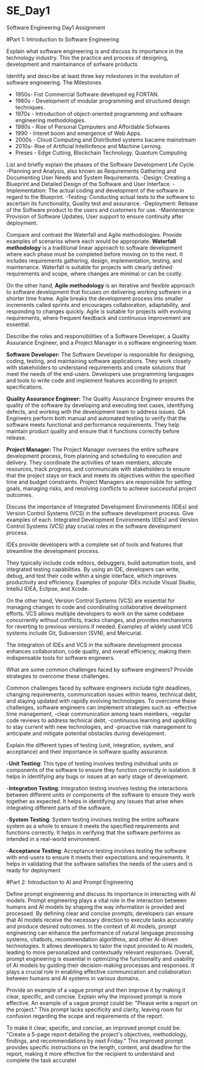 # SE_Day1
Software Engineering Day1 Assignment

#Part 1: Introduction to Software Engineering

Explain what software engineering is and discuss its importance in the technology industry.
This the practice and process of designing, development and maintainance of sofware products

Identify and describe at least three key milestones in the evolution of software engineering.
The Milestones
 - 1950s- Fist Commercial Software developed eg FORTAN.
 - 1960s - Development of modular programming and structured design techniques.
 - 1970s - Introduction of object-oriented programming and software engineering methodologies.
 - 1980s - Rise of Personal Cpmputers and Affordable Sofwares
 - 1990 - Interet boom and emergence of Web Apps.
 - 2000s - Cloud Computing and Distributed systems bacame mainstream
 - 2010s- Rise of Artificial Intellinfence and Machine Lerning.
 - Preses - Edge Cutting, Blockchain Technology, Quantum Computing

List and briefly explain the phases of the Software Development Life Cycle.
-Planning and Analysis, also known as Requirements Gathering and Documenting User Needs and System Requirements.
-Design: Creating a Blueprint and Detailed Design of the Software and User Interface.
-Implementation: The actual coding and development of the software in regard to the Blueprint.
-Testing: Conducting actual tests to the software to ascertain its functionality, Quality test and assurance.
-Deployment: Release of the Software product to the users and customers for use.
-Maintenance: Provision of Software Updates, User support to ensure continuity after deployment.


Compare and contrast the Waterfall and Agile methodologies. Provide examples of scenarios where each would be appropriate.
**Waterfall methodology** is a traditional linear approach to software development where each phase must be completed before moving on to the next. 
It includes requirements gathering, design, implementation, testing, and maintenance. 
Waterfall is suitable for projects with clearly defined requirements and scope, where changes are minimal or can be costly.

On the other hand, **Agile methodology** is an iterative and flexible approach to software development that focuses on delivering working software in a shorter time frame. 
Agile breaks the development process into smaller increments called sprints and encourages collaboration, adaptability, and responding to changes quickly. 
Agile is suitable for projects with evolving requirements, where frequent feedback and continuous improvement are essential.

Describe the roles and responsibilities of a Software Developer, a Quality Assurance Engineer, and a Project Manager in a software engineering team.

**Software Developer:**
The Software Developer is responsible for designing, coding, testing, and maintaining software applications. 
They work closely with stakeholders to understand requirements and create solutions that meet the needs of the end-users. 
Developers use programming languages and tools to write code and implement features according to project specifications.

**Quality Assurance Engineer:**
The Quality Assurance Engineer ensures the quality of the software by developing and executing test cases, identifying defects, and working with the development team to address issues. 
QA Engineers perform both manual and automated testing to verify that the software meets functional and performance requirements. 
They help maintain product quality and ensure that it functions correctly before release.

**Project Manager:**
The Project Manager oversees the entire software development process, from planning and scheduling to execution and delivery. 
They coordinate the activities of team members, allocate resources, track progress, 
and communicate with stakeholders to ensure that the project stays on track and meets its objectives within the specified time and budget constraints. 
Project Managers are responsible for setting goals, managing risks, and resolving conflicts to achieve successful project outcomes.

Discuss the importance of Integrated Development Environments (IDEs) and Version Control Systems (VCS) in the software development process. Give examples of each.
Integrated Development Environments (IDEs) and Version Control Systems (VCS) play crucial roles in the software development process.

IDEs provide developers with a complete set of tools and features that streamline the development process. 

They typically include code editors, debuggers, build automation tools, and integrated testing capabilities. 
By using an IDE, developers can write, debug, and test their code within a single interface, which improves productivity and efficiency.
Examples of popular IDEs include Visual Studio, IntelliJ IDEA, Eclipse, and Xcode.

On the other hand, Version Control Systems (VCS) are essential for managing changes to code and coordinating collaborative development efforts.
VCS allows multiple developers to work on the same codebase concurrently without conflicts, tracks changes,
and provides mechanisms for reverting to previous versions if needed.
Examples of widely used VCS systems include Git, Subversion (SVN), and Mercurial.

The integration of IDEs and VCS in the software development process enhances collaboration, 
code quality, and overall efficiency, making them indispensable tools for software engineers.

What are some common challenges faced by software engineers? Provide strategies to overcome these challenges.

Common challenges faced by software engineers include tight deadlines,
changing requirements, communication issues within teams, technical debt, 
and staying updated with rapidly evolving technologies. 
To overcome these challenges, software engineers can implement strategies such as 
-effective time management, 
-clear communication among team members, 
-regular code reviews to address technical debt, 
-continuous learning and upskilling to stay current with new technologies, and 
-proactive risk management to anticipate and mitigate potential obstacles during development.

Explain the different types of testing (unit, integration, system, and acceptance) and their importance in software quality assurance.

-**Unit Testing**: 
This type of testing involves testing individual units or components of the software to ensure they function correctly in isolation. 
It helps in identifying any bugs or issues at an early stage of development.

-**Integration Testing**: 
Integration testing involves testing the interactions between different units or components of the software to ensure they work together as expected. 
It helps in identifying any issues that arise when integrating different parts of the software.

-**System Testing**: 
System testing involves testing the entire software system as a whole to ensure it meets the specified requirements and functions correctly. 
It helps in verifying that the software performs as intended in a real-world environment.

-**Acceptance Testing**: 
Acceptance testing involves testing the software with end-users to ensure it meets their expectations and requirements. 
It helps in validating that the software satisfies the needs of the users and is ready for deployment

#Part 2: Introduction to AI and Prompt Engineering


Define prompt engineering and discuss its importance in interacting with AI models.
Prompt engineering plays a vital role in the interaction between humans and AI models by shaping the way information is provided and processed. 
By defining clear and concise prompts, developers can ensure that AI models receive the necessary direction to execute tasks accurately and produce desired outcomes.
In the context of AI models, 
prompt engineering can enhance the performance of natural language processing systems, 
chatbots, recommendation algorithms, and other AI-driven technologies. 
It allows developers to tailor the input provided to AI models, leading to more personalized and contextually relevant responses.
Overall, prompt engineering is essential in optimizing the functionality and usability of AI models by guiding their decision-making processes and responses. 
It plays a crucial role in enabling effective communication and collaboration between humans and AI systems in various domains.




Provide an example of a vague prompt and then improve it by making it clear, specific, and concise. Explain why the improved prompt is more effective.
An example of a vague prompt could be: "Please write a report on the project." 
This prompt lacks specificity and clarity, leaving room for confusion regarding the scope and requirements of the report.

To make it clear, specific, and concise, an improved prompt could be:
"Create a 5-page report detailing the project's objectives, methodology, findings, and recommendations by next Friday." 
This improved prompt provides specific instructions on the length, content, and deadline for the report, making it more effective for the recipient to understand and complete the task accuratel
